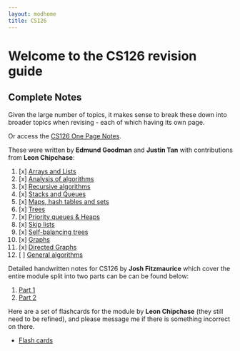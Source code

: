 ```yaml
---
layout: modhome
title: CS126
---
```


# Welcome to the CS126 revision guide


## Complete Notes

Given the large number of topics, it makes sense to break these down into
broader topics when revising - each of which having its own page.

Or access the [CS126 One Page Notes](opnotes).

These were written by **Edmund Goodman** and **Justin Tan** with contributions from **Leon Chipchase**:

1. [x] [Arrays and Lists](part1)
2. [x] [Analysis of algorithms](part2)
3. [x] [Recursive algorithms](part3)
4. [x] [Stacks and Queues](part4)
5. [x] [Maps, hash tables and sets](part5)
6. [x] [Trees](part6)
7. [x] [Priority queues & Heaps](part7)
8. [x] [Skip lists](part9)
9.  [x] [Self-balancing trees](part10)
10. [x] [Graphs](part11)
11. [x] [Directed Graphs](digraphs)
12. [ ] [General algorithms](part12)



Detailed handwritten notes for CS126 by **Josh Fitzmaurice** which cover the entire module split into two parts can be can be found below:

1. [Part 1](./cs126-notes-1.pdf)
2. [Part 2](./cs126-notes-2.pdf)

Here are a set of flashcards for the module by **Leon Chipchase** (they still need to be refined), and please message me if there is something incorrect on there.

- [Flash cards](https://quizlet.com/_99y5l2?x=1jqt&i=18al03)
